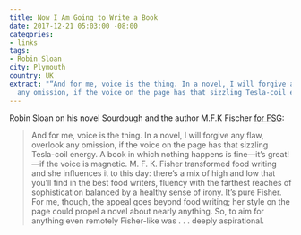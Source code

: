 ```yaml
---
title: Now I Am Going to Write a Book
date: 2017-12-21 05:03:00 -08:00
categories:
- links
tags:
- Robin Sloan
city: Plymouth
country: UK
extract: "“And for me, voice is the thing. In a novel, I will forgive any flaw, overlook
  any omission, if the voice on the page has that sizzling Tesla-coil energy.”"
---
```


Robin Sloan on his novel Sourdough and the author M.F.K Fischer [for FSG](https://fsgworkinprogress.com/2017/12/now-i-am-going-to-write-a-book/):

> And for me, voice is the thing. In a novel, I will forgive any flaw, overlook any omission, if the voice on the page has that sizzling Tesla-coil energy. A book in which nothing happens is fine—it’s great!—if the voice is magnetic. M. F. K. Fisher transformed food writing and she influences it to this day: there’s a mix of high and low that you’ll find in the best food writers, fluency with the farthest reaches of sophistication balanced by a healthy sense of irony. It’s pure Fisher. For me, though, the appeal goes beyond food writing; her style on the page could propel a novel about nearly anything. So, to aim for anything even remotely Fisher-like was . . . deeply aspirational.
